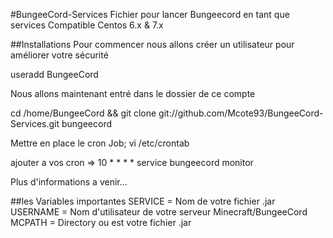 #BungeeCord-Services
Fichier pour lancer Bungeecord en tant que services Compatible Centos 6.x &amp; 7.x

##Installations
Pour commencer nous allons créer un utilisateur pour améliorer votre sécurité

useradd BungeeCord

Nous allons maintenant entré dans le dossier de ce compte

cd /home/BungeeCord && git clone git://github.com/Mcote93/BungeeCord-Services.git bungeecord


Mettre en place le cron Job; vi /etc/crontab

ajouter  a vos cron => 10 * * * * service bungeecord monitor

Plus d'informations a venir...


##les Variables importantes
 SERVICE = Nom de votre fichier .jar
 USERNAME =  Nom d'utilisateur de votre serveur Minecraft/BungeeCord
 MCPATH = Directory ou est votre fichier .jar
 